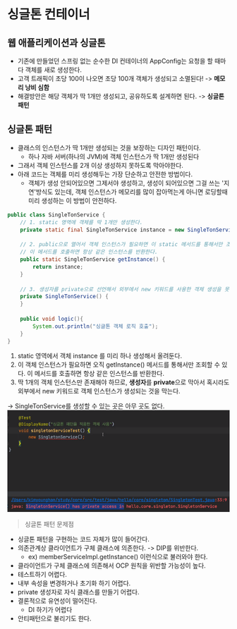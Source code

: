 # 싱글톤 컨테이너

## 웹 애플리케이션과 싱글톤


- 기존에 만들었던 스프링 없는 순수한 DI 컨테이너의 AppConfig는 요청을 할 때마다 객체를 새로 생성한다.
- 고객 트래픽이 초당 100이 나오면 초당 100개 객체가 생성되고 소멸된다! -> **메모리 낭비 심함**
- 해결방안은 해당 객체가 딱 1개만 생성되고, 공유하도록 설계하면 된다. -> **싱글톤 패턴**

## 싱글톤 패턴
- 클래스의 인스턴스가 딱 1개만 생성되는 것을 보장하는 디자인 패턴이다.
  - 하나 자바 서버(하나의 JVM)에 객체 인스턴스가 딱 1개만 생성된다
- 그래서 객체 인스턴스를 2개 이상 생성하지 못하도록 막아야한다.
- 아래 코드는 객체를 미리 생성해두는 가장 단순하고 안전한 방법이다.
  - 객체가 생성 안되어있으면 그제서야 생성하고, 생성이 되어있으면 그걸 쓰는 '지연'방식도 있는데, 객체 인스턴스가 메모리를 많이 잡아먹는게 아니면 로딩할때 미리 생성하는 이 방법이 안전하다.

```java
public class SingleTonService {
    // 1. static 영역에 객체를 딱 1개만 생성한다.
    private static final SingleTonService instance = new SingleTonService();

    // 2. public으로 열어서 객체 인스턴스가 필요하면 이 static 메서드를 통해서만 조회하도록 허용한다.
    // 이 메서드를 호출하면 항상 같은 인스턴스를 반환한다.
    public static SingleTonService getInstance() {
        return instance;
    }

    // 3. 생성자를 private으로 선언해서 외부에서 new 키워드를 사용한 객체 생성을 못하게 막는다.
    private SingleTonService() {
    }

    public void logic(){
        System.out.println("싱글톤 객체 로직 호출");
    }
}
```
1. static 영역에서 객체 instance 를 미리 하나 생성해서 올려둔다.
2. 이 객체 인스턴스가 필요하면 오직 getInstance() 메서드를 통해서만 조회할 수 있다. 이 메서드를 호출하면 항상 같은 인스턴스를 반환한다.
3. 딱 1개의 객체 인스턴스만 존재해야 하므로, **생성자**를 **private**으로 막아서 혹시라도 외부에서 new 키워드로 객체 인스턴스가 생성되는 것을 막는다.

-> SingleTonService를 생성할 수 있는 곳은 아무 곳도 없다.
![img.png](singleton1.png)

> 싱글톤 패턴 문제점
- 싱글톤 패턴을 구현하는 코드 자체가 많이 들어간다.
- 의존관계상 클라이언트가 구체 클래스에 의존한다. -> DIP를 위반한다.
  - ex) memberServiceImpl.getInstance() 이런식으로 불러와야 한다.
- 클라이언트가 구체 클래스에 의존해서 OCP 원칙을 위반할 가능성이 높다.
- 테스트하기 어렵다.
- 내부 속성을 변경하거나 초기화 하기 어렵다.
- private 생성자로 자식 클래스를 만들기 어렵다.
- 결론적으로 유연성이 떨어진다.
  - DI 하기가 어렵다
- 안티패턴으로 불리기도 한다.